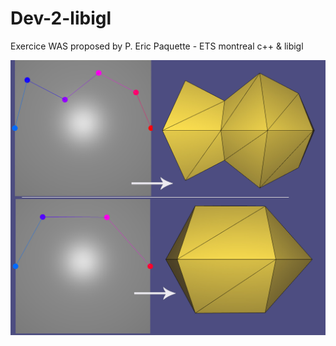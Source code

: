 # Dev-2-libigl
Exercice WAS proposed by P. Eric Paquette - ETS montreal 
c++ & libigl 

![alt text](https://github.com/ZouaghiHoussem/Dev-2-libigl/blob/master/ScreenShots/screenshot_1.jpg)

